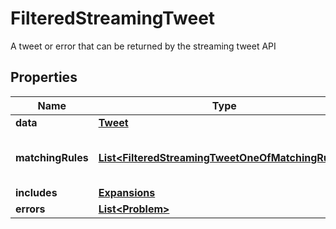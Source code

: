

# FilteredStreamingTweet

A tweet or error that can be returned by the streaming tweet API

## Properties

Name | Type | Description | Notes
------------ | ------------- | ------------- | -------------
**data** | [**Tweet**](Tweet.md) |  | 
**matchingRules** | [**List&lt;FilteredStreamingTweetOneOfMatchingRules&gt;**](FilteredStreamingTweetOneOfMatchingRules.md) | The list of rules which matched the tweet | 
**includes** | [**Expansions**](Expansions.md) |  |  [optional]
**errors** | [**List&lt;Problem&gt;**](Problem.md) |  | 



